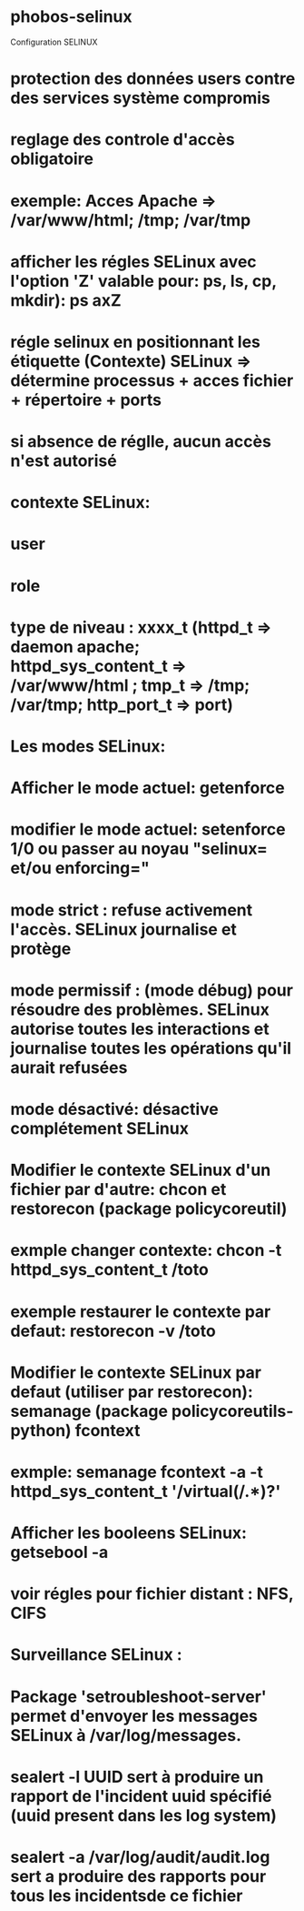 # phobos-selinux
Configuration SELINUX

# protection des données users contre des services système compromis
# reglage des controle d'accès obligatoire
# exemple:  Acces Apache => /var/www/html; /tmp; /var/tmp
# afficher les régles SELinux avec l'option 'Z' valable pour: ps, ls, cp, mkdir):  ps axZ
# régle selinux en positionnant les étiquette (Contexte) SELinux => détermine processus + acces fichier + répertoire + ports
# si absence de réglle, aucun accès n'est autorisé

# contexte SELinux:
# user
# role
# type de niveau :  xxxx_t  (httpd_t => daemon apache; httpd_sys_content_t => /var/www/html ;  tmp_t => /tmp; /var/tmp; http_port_t => port)
#
#
# Les modes SELinux:
# Afficher le mode actuel: getenforce
# modifier le mode actuel: setenforce 1/0  ou passer au noyau "selinux=  et/ou enforcing="
# mode strict : refuse activement l'accès. SELinux journalise et protège
# mode permissif : (mode débug) pour résoudre des problèmes. SELinux autorise toutes les interactions et journalise toutes les opérations qu'il aurait refusées
# mode désactivé: désactive complétement SELinux
#
# Modifier le contexte SELinux d'un fichier par d'autre: chcon et restorecon (package policycoreutil)
# exmple changer contexte:  chcon -t httpd_sys_content_t  /toto
# exemple restaurer le contexte par defaut: restorecon -v /toto 
#
# Modifier le contexte SELinux par defaut (utiliser par restorecon): semanage (package policycoreutils-python) fcontext
# exmple:  semanage fcontext -a -t httpd_sys_content_t '/virtual(/.*)?'
#
# Afficher les booleens SELinux:  getsebool -a
#
# voir régles pour fichier distant : NFS, CIFS
#
# Surveillance SELinux :
# Package 'setroubleshoot-server' permet d'envoyer les messages SELinux à /var/log/messages. 
# sealert -l UUID sert à produire un rapport de l'incident uuid spécifié (uuid present dans les log system)
# sealert -a /var/log/audit/audit.log sert a produire des rapports pour tous les incidentsde ce fichier
